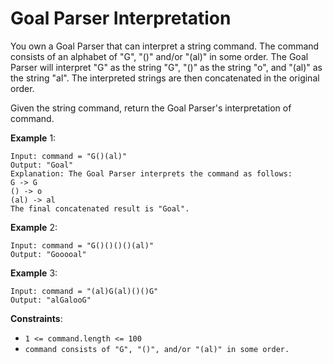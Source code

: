 # Goal Parser Interpretation

You own a Goal Parser that can interpret a string command. The command consists
of an alphabet of "G", "()" and/or "(al)" in some order. The Goal Parser will
interpret "G" as the string "G", "()" as the string "o", and "(al)" as the
string "al". The interpreted strings are then concatenated in the original
order.

Given the string command, return the Goal Parser's interpretation of command.

**Example** 1:

```
Input: command = "G()(al)"
Output: "Goal"
Explanation: The Goal Parser interprets the command as follows:
G -> G
() -> o
(al) -> al
The final concatenated result is "Goal".
```

**Example** 2:

```
Input: command = "G()()()()(al)"
Output: "Gooooal"
```

**Example** 3:

```
Input: command = "(al)G(al)()()G"
Output: "alGalooG"
```

**Constraints**:

- `1 <= command.length <= 100`
- `command consists of "G", "()", and/or "(al)" in some order.`
